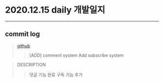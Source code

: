 # 2020.12.15 daily 개발일지
--- 
## commit log
> [github](https://github.com/junwkdd/vuivei/commits/main)
>> [ADD] comment system
>> Add subscribe system

> DESCRIPTION
>> 댓글 기능 완료
>> 구독 기능 추가